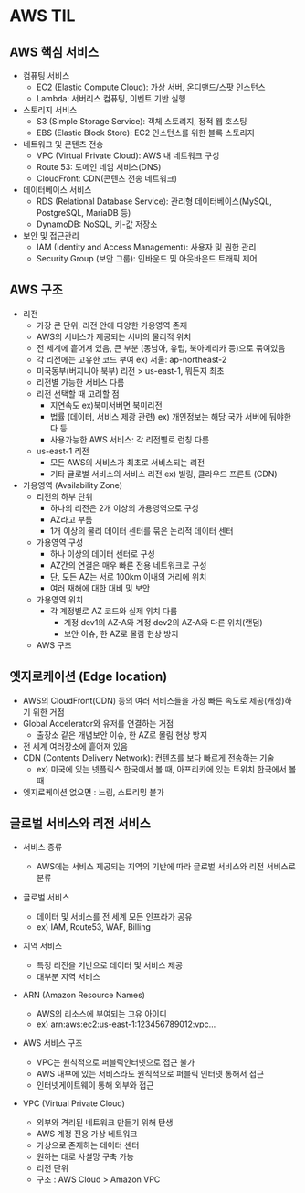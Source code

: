 # **AWS TIL**

## AWS 핵심 서비스
* 컴퓨팅 서비스
  - EC2 (Elastic Compute Cloud): 가상 서버, 온디맨드/스팟 인스턴스
  - Lambda: 서버리스 컴퓨팅, 이벤트 기반 실행
* 스토리지 서비스
  - S3 (Simple Storage Service): 객체 스토리지, 정적 웹 호스팅
  - EBS (Elastic Block Store): EC2 인스턴스를 위한 블록 스토리지
* 네트워크 및 콘텐츠 전송
  - VPC (Virtual Private Cloud): AWS 내 네트워크 구성
  - Route 53: 도메인 네임 서비스(DNS)
  - CloudFront: CDN(콘텐츠 전송 네트워크)
* 데이터베이스 서비스
  - RDS (Relational Database Service): 관리형 데이터베이스(MySQL, PostgreSQL, MariaDB 등)
  - DynamoDB: NoSQL, 키-값 저장소
* 보안 및 접근관리
  - IAM (Identity and Access Management): 사용자 및 권한 관리
  - Security Group (보안 그룹): 인바운드 및 아웃바운드 트래픽 제어

## AWS 구조
* 리전
  - 가장 큰 단위, 리전 안에 다양한 가용영역 존재
  - AWS의 서비스가 제공되는 서버의 물리적 위치
  - 전 세계에 흩어져 있음, 큰 부분 (동남아, 유럽, 북아메리카 등)으로 묶여있음
  - 각 리전에는 고유한 코드 부여 ex) 서울: ap-northeast-2
  - 미국동부(버지니아 북부) 리전 > us-east-1, 뭐든지 최초
  - 리전별 가능한 서비스 다름
  - 리전 선택할 때 고려할 점
    - 지연속도 ex)북미서버면 북미리전
    - 법률 (데이터, 서비스 제광 관련) ex) 개인정보는 해당 국가 서버에 둬야한다 등
    - 사용가능한 AWS 서비스: 각 리전별로 런칭 다름
  - us-east-1 리전
    - 모든 AWS의 서비스가 최초로 서비스되는 리전
    - 기타 글로벌 서비스의 서비스 리전 ex) 빌링, 클라우드 프론트 (CDN)
* 가용영역 (Availability Zone)
  - 리전의 하부 단위
    - 하나의 리전은 2개 이상의 가용영역으로 구성
    - AZ라고 부름
    - 1개 이상의 물리 데이터 센터를 묶은 논리적 데이터 센터
  - 가용영역 구성
    - 하나 이상의 데이터 센터로 구성
    - AZ간의 연결은 매우 빠른 전용 네트워크로 구성
    - 단, 모든  AZ는 서로 100km 이내의 거리에 위치
    - 여러 재해에 대한 대비 및 보안
  - 가용영역 위치
    - 각 계정별로 AZ 코드와 실제 위치 다름
      - 계정 dev1의 AZ-A와 계정 dev2의 AZ-A와 다른 위치(랜덤)
      - 보안 이슈, 한 AZ로 몰림 현상 방지
  - AWS 구조

## 엣지로케이션 (Edge location)
* AWS의 CloudFront(CDN) 등의 여러 서비스들을 가장 빠른 속도로 제공(캐싱)하기 위한 거점
* Global Accelerator와 유저를 연결하는 거점
  - 출장소 같은 개념보안 이슈, 한 AZ로 몰림 현상 방지
* 전 세계 여러장소에 흩어져 있음
* CDN (Contents Delivery Network): 컨텐츠를 보다 빠르게 전송하는 기술
  - ex) 미국에 있는 넷플릭스 한국에서 볼 때, 아프리카에 있는 트위치 한국에서 볼 때
* 엣지로케이션 없으면 : 느림, 스트리밍 불가

## 글로벌 서비스와 리전 서비스
* 서비스 종류
  - AWS에는 서비스 제공되는 지역의 기반에 따라 글로벌 서비스와 리전 서비스로 분류
* 글로벌 서비스
  - 데이터 및 서비스를 전 세계 모든 인프라가 공유
  - ex) IAM, Route53, WAF, Billing
* 지역 서비스
  - 특정 리전을 기반으로 데이터 및 서비스 제공
  - 대부분 지역 서비스

* ARN (Amazon Resource Names)
  - AWS의 리소스에 부여되는 고유 아이디
  - ex) arn:aws:ec2:us-east-1:123456789012:vpc...
* AWS 서비스 구조
  - VPC는 원칙적으로 퍼블릭인터넷으로 접근 불가
  - AWS 내부에 있는 서비스라도 원칙적으로 퍼블릭 인터넷 통해서 접근
  - 인터넷게이트웨이 통해 외부와 접근

* VPC (Virtual Private Cloud)
  - 외부와 격리된 네트워크 만들기 위해 탄생
  - AWS 계정 전용 가상 네트워크
  - 가상으로 존재하는 데이터 센터
  - 원하는 대로 사설망 구축 가능
  - 리전 단위
  - 구조 : AWS Cloud > Amazon VPC
  
